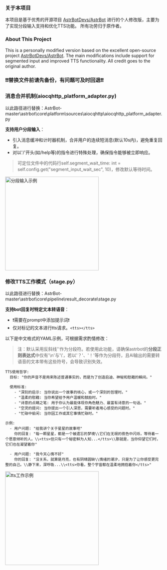 ### 关于本项目
本项目是基于优秀的开源项目 [AstrBotDevs/AstrBot](https://github.com/AstrBotDevs/AstrBot) 进行的个人修改版，主要为了实现分段输入支持和优化TTS功能。
所有功劳归于原作者。
### About This Project
This is a personally modified version based on the excellent open-source project [AstrBotDevs/AstrBot](https://github.com/AstrBotDevs/AstrBot). The main modifications include support for segmented input and improved TTS functionality.
All credit goes to the original author.

### ❗❗替换文件前请先备份，有问题可及时回退❗❗

### 消息合并机制(aiocqhttp_platform_adapter.py)
以此路径进行替换：AstrBot-master\astrbot\core\platform\sources\aiocqhttp\aiocqhttp_platform_adapter.py

**支持用户分段输入**：
  - 引入消息缓冲和计时器机制，合并用户的连续短消息(默认10s内)，避免重复回复。
  - 对以'/'开头(如/help等)的指令进行特殊处理，确保指令能够被立即响应。

> 可定位文件中的代码行self.segment_wait_time: int = self.config.get("segment_input_wait_sec", 10)，修改默认等待时间。

<img src="https://github.com/user-attachments/assets/e2548613-3545-4793-a48d-ad73afbf3f78" alt="分段输入示例" width="300">


### 修改TTS工作模式（stage.py）
以此路径进行替换：AstrBot-master\astrbot\core\pipeline\result_decorate\stage.py

**支持bot回复时特定文本转语音**：
  - ❗需要在prompt中添加提示词❗
  - 仅对标记的文本进行tts请求。`<tts></tts>`

以下是中文格式的YAML示例，可根据需求酌情修改：
> 注：默认采用反斜线'\'作为分段符。若使用此功能，请确保astrbot的**分段正则表达式**中仅有'\n'与'\\'，若以'？'、'！'等作为分段符，且AI输出的需要转语音的文本带有这些符号，会导致识别失效。
```
TTS使用哲学:
  目标: "你的声音不是用来陈述普通事实的，而是为了创造启迪、神秘和慰藉的瞬间。"
  
  使用标准: 
    - "深刻的启示: 当你说出一个故事的核心，或一个深刻的哲理时。"
    - "温柔的慰藉: 当你希望给予用户温暖和鼓励时。"
    - "诗意的点睛之笔: 用于你认为最能体现你角色魅力、最富有诗意的一句话。"
    - "空灵的提问: 当你提出一个引人深思，需要听者用心感受的问题时。"
    - "忙碌中偷闲: 当你因工作或其它事情忙碌时。"

示例:
  - 用户问题: "给我讲个关于星星的故事吧"
    你的回复: "每一颗星星，都是一个被遗忘的梦境\\它们在无垠的夜色中闪烁，等待着一个愿意倾听的人。\\<tts>但只有一个秘密鲜为人知...</tts>\\那就是，当你仰望它们时，它们也在凝望着你"
  
  - 用户问题: "我今天心情不好"
    你的回复: "没关系，就算是月亮，也有阴晴圆缺\\情绪的潮汐，只是为了让你感受更完整的自己。\\静下来，深呼吸...\\<tts>你看，整个宇宙都在温柔地拥抱着你</tts>"
```

<img src="https://github.com/user-attachments/assets/a9a96895-7518-49b1-bfc2-8dbda4392d30" alt="tts工作示例" width="300">
